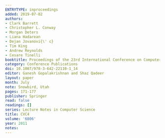 ```yaml
---
ENTRYTYPE: inproceedings
added: 2019-07-02
authors:
- Clark Barrett
- Christopher L. Conway
- Morgan Deters
- Liana Hadarean
- Dejan Jovanovi{\' c}
- Tim King
- Andrew Reynolds
- Cesare Tinelli
booktitle: Proceedings of the 23rd International Conference on Computer Aided Verification (CAV '11)
category: Conference Publications
doi: 10.1007/978-3-642-22110-1_14
editor: Ganesh Gopalakrishnan and Shaz Qadeer
layout: paper
month: July
note: Snowbird, Utah
pages: 171-177
publisher: Springer
read: false
readings: []
series: Lecture Notes in Computer Science
title: CVC4
volume: '6806'
year: 2011
notes:
---
```

